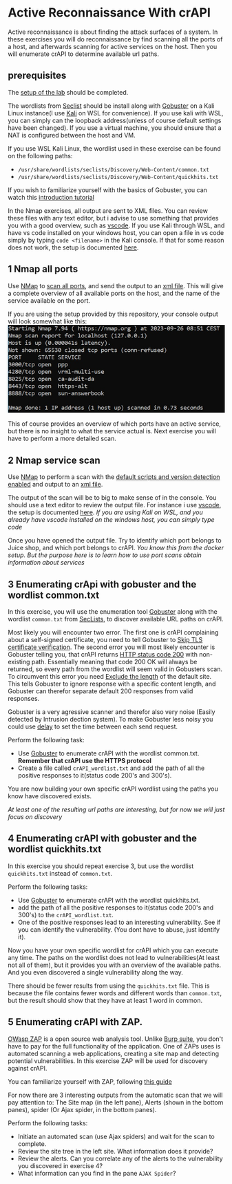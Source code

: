 # Active Reconnaissance With crAPI

Active reconnaissance is about finding the attack surfaces of a system.
In these exercises you will do reconnaissance by find scanning all the ports of
a host, and afterwards scanning for active services on the host.
Then you will enumerate crAPI to determine available url paths.

## prerequisites

The [setup of the lab](../README.md) should be completed.

The wordlists from [Seclist](https://www.kali.org/tools/seclists/) should be install
along with [Gobuster](https://www.kali.org/tools/gobuster/) on a Kali Linux instance(I use [Kali](https://www.kali.org/docs/wsl/wsl-preparations/) on WSL for convenience).
If you use kali with WSL, you can simply can the loopback address(unless of course default settings have been changed). If you use a virtual machine, you should ensure
that a NAT is configured between the host and VM.

If you use WSL Kali Linux, the wordlist used in these exercise can be found on the following paths:
- `/usr/share/wordlists/seclists/Discovery/Web-Content/common.txt`
- `/usr/share/wordlists/seclists/Discovery/Web-Content/quickhits.txt`

If you wish to familiarize yourself with the basics of Gobuster, you can watch this [introduction tutorial](https://www.youtube.com/watch?v=HjXNK-mYwDQ)
  
In the Nmap exercises, all output are sent to XML files. You can review these files with any text editor, but i advise to use something
that provides you with a good overview, such as [vscode](https://code.visualstudio.com/). If you use Kali through WSL, and have vs code installed
on your windows host, you can open a file in vs code simply by typing `code <filename>` in the Kali console. If that for some reason does not work,
the setup is documented [here](https://code.visualstudio.com/docs/remote/wsl).
  
## 1 Nmap all ports
Use [NMap](https://nmap.org/) to [scan all ports](https://nmap.org/book/man-port-specification.html), and send the output to an [xml file](https://nmap.org/book/man-output.html).
This will give a complete overview of all available ports on the host, and the name of the service available on the port.

If you are using the setup provided by this repository, your console output will look somewhat like this:  
![NMap Full port scan](./Images/NmapFullPortScan.jpg)

This of course provides an overview of which ports have an active service, but there is no insight 
to what the service actual is. Next exercise you will have to perform a more detailed scan.

## 2 Nmap service scan
Use [NMap](https://nmap.org/) to perform a scan with the [default scripts and version detection enabled](https://explainshell.com/explain?cmd=nmap+-sC+-sV+-v+)
and output to an [xml file](https://nmap.org/book/man-output.html).
  
The output of the scan will be to big to make sense of in the console. You should use a text editor to review the
output file. For instance i use [vscode](https://code.visualstudio.com/), the setup is documented [here](https://code.visualstudio.com/docs/remote/wsl).
_If you are using Kali on WSL, and you already have vscode installed on the windows host, you can simply type code <Name of output file>_

Once you have opened the output file. Try to identify which port belongs to Juice shop, and which port belongs to crAPI.
_You know this from the docker setup. But the purpose here is to learn how to use port scans obtain information about services_

  
## 3 Enumerating crApi with gobuster and the wordlist common.txt
In this exercise, you will use the enumeration tool [Gobuster](https://www.kali.org/tools/gobuster/) along with the wordlist `common.txt` from [SecLists](https://www.kali.org/tools/seclists/),
to discover available URL paths on crAPI.

Most likely you will encounter two error. The first one is crAPI complaining about a self-signed certificate,
you need to tell Gobuster to [Skip TLS certificate verification](https://3os.org/penetration-testing/cheatsheets/gobuster-cheatsheet/#dir-mode-options).
The second error you will most likely encounter is Gobuster telling you, that crAPI returns [HTTP status code 200](https://developer.mozilla.org/en-US/docs/Web/HTTP/Status/200)
with non-existing path. Essentially meaning that code 200 OK will always be returned, so every path from the wordlist will seem valid in Gobusters scan. To circumvent this 
error you need [Exclude the length](https://hackertarget.com/gobuster-tutorial/) of the default site. This tells Gobuster to ignore response with a specific content length,
and Gobuster can therefor separate default 200 responses from valid responses. 
  
Gobuster is a very agressive scanner and therefor also very noise (Easily detected by Intrusion dection system). To make Gobuster
less noisy you could use [delay](https://hackertarget.com/gobuster-tutorial/) to set the time between each send request.

Perform the following task:
- Use [Gobuster](https://www.kali.org/tools/gobuster/) to enumerate crAPI with the wordlist common.txt. **Remember that crAPI use the HTTPS protocol**
- Create a file called `crAPI_wordlist.txt` and add the path of all the positive responses to it(status code 200's and 300's).

You are now building your own specific crAPI wordlist using the paths you know have discovered exists.

_At least one of the resulting url paths are interesting, but for now we will just focus on discovery_
  
## 4 Enumerating crAPI with gobuster and the wordlist quickhits.txt
In this exercise you should repeat exercise 3, but use the wordlist `quickhits.txt` instead of `common.txt`.

Perform the following tasks:
- Use [Gobuster](https://www.kali.org/tools/gobuster/) to enumerate crAPI with the wordlist quickhits.txt.
- add the path of all the positive responses to it(status code 200's and 300's) to the `crAPI_wordlist.txt`.
- One of the positive responses lead to an interesting vulnerability. See if you can identify the vulnerability. (You dont have to abuse, just identify it).

Now you have your own specific wordlist for crAPI which you can execute any time. The paths on the wordlist does not lead to vulnerabilities(At least not all of them),
but it provides you with an overview of the available paths. And you even discovered a single vulnerability along the way. 
  
There should be fewer results from using the `quickhits.txt` file. This is because the file contains fewer words and different words than `common.txt`, but the  result
should show that they have at least 1 word in common.
  
## 5 Enumerating crAPI with ZAP.
[OWasp ZAP](https://www.zaproxy.org/) is a open source web analysis tool. Unlike [Burp suite](https://portswigger.net/burp), you don't have to pay for the full functionality of the application.
One of ZAPs uses is automated scanning a web applications, creating a site map and detecting potential vulnerabilities. In this exercise ZAP will be used for discovery against crAPI.

You can familiarize yourself with ZAP, following [this guide](../VariousGuides/SetteingUpZedAttackProxy.md) 
  
For now there are 3 interesting outputs from the automatic scan that we will pay attention to: The Site map (in the left pane), Alerts (shown in the bottom panes), spider (Or Ajax spider, in the bottom panes).

Perform the following tasks:
- Initiate an automated scan (use Ajax spiders) and wait for the scan to complete.
- Review the site tree in the left site. What information does it provide?
- Review the alerts. Can you correlate any of the alerts to the vulnerability you discovered in exercise 4?
- What information can you find in the pane `AJAX Spider`?


